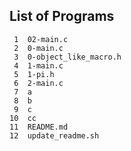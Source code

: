 ## List of Programs

     1	02-main.c
     2	0-main.c
     3	0-object_like_macro.h
     4	1-main.c
     5	1-pi.h
     6	2-main.c
     7	a
     8	b
     9	c
    10	cc
    11	README.md
    12	update_readme.sh
